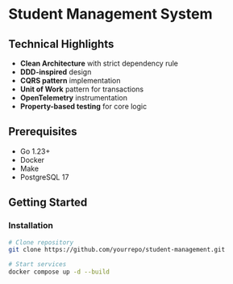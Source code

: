 # Student Management System

## Technical Highlights

- **Clean Architecture** with strict dependency rule
- **DDD-inspired** design
- **CQRS pattern** implementation
- **Unit of Work** pattern for transactions
- **OpenTelemetry** instrumentation
- **Property-based testing** for core logic

## Prerequisites

- Go 1.23+
- Docker
- Make
- PostgreSQL 17

## Getting Started

### Installation

```bash
# Clone repository
git clone https://github.com/yourrepo/student-management.git

# Start services
docker compose up -d --build
